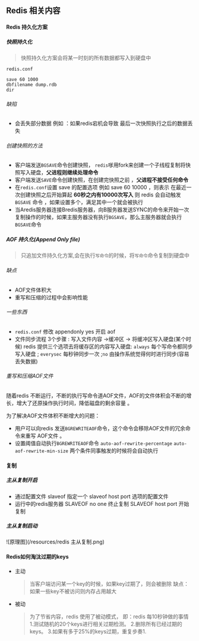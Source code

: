 ## Redis 相关内容





#### Redis 持久化方案
##### 快照持久化 

> 快照持久化方案会将某一时刻的所有数据都写入到硬盘中


`redis.conf`
```
save 60 1000 
dbfilename dump.rdb 
dir 
```

###### 缺陷 
- 会丢失部分数据 例如 ：如果redis宕机会导致 最后一次快照执行之后的数据丢失 

###### 创建快照的方法
- 客户端发送`BGSAVE`命令创建快照， `redis`嗲用fork来创建一个子线程复制将快照写入硬盘，**父进程则继续处理命令**
- 客户端发送`SAVE`命令创建快照，在创建完快照之前 ，**父进程不接受任何命令** 
- 在`redis.conf`设置 save 的配置选项 例如 save 60 10000 ，则表示 在最近一次创建快照之后开始算起 **60秒之内有10000次写入** 则 redis 会自动触发`BGSAVE` 命令 ，如果设置多个，满足其中一个就会被执行
- 当Aredis服务器连接Bredis服务器，向B服务器发送SYNC的命令来开始一次复制操作的时候，如果主服务器没有执行`BGSAVE`，那么主服务器就会执行`BGSAVE`命令




##### AOF 持久化(Append Only file)

> 只追加文件持久化方案,会在执行`写命令`的时候，将`写命令`命令复制到硬盘中

###### 缺点 
- AOF文件体积大 
- 重写和压缩的过程中会影响性能 



###### 一些东西
- `redis.conf` 修改 appendonly yes 开启  aof 
- 文件同步流程 3个步骤 :  写入文件内容 ->缓冲区 -> 将缓冲区写入硬盘(某个时候) redis 提供三个选项去将缓存区的内容写入硬盘: `always` 每个写命令都同步写入硬盘 ; `everysec` 每秒钟同步一次 ;`no` 由操作系统觉得何时进行同步(容易丢失数据)

###### 重写和压缩AOF文件
随着redis 不断运行，不断的执行写命令道AOF文件，AOF的文件体积会不断的增长，增大了还原操作执行时间，降低磁盘的剩余容量 。

为了解决AOF文件体积不断增大的问题：
- 用户可以向redis 发送`BGREWRITEAOF`命令，这个命令会移除AOF文件的冗余命令来重写 AOF文件 。
- 设置阈值自动执行`BGREWRITEAOF`命令 `auto-aof-rewrite-percentage` `auto-aof-rewrite-min-size` 两个条件同事触发的时候将会自动执行


#### 复制


##### 主从复制开启
- 通过配置文件  slaveof 指定一个 slaveof host port 选项的配置文件
- 运行中的redis服务器 SLAVEOF no one  终止复制  SLAVEOF host port 开始复制

##### 主从复制启动

![原理图](/resources/redis 主从复制.png)




#### Redis如何淘汰过期的keys

- 主动 
    > 当客户端访问某一个key的时候，如果key过期了，则会被删除 
    > 缺点：如果一些key不被访问则内存占用越大
- 被动 
    > 为了节省内容，redis 使用了被动模式，
    > 即：redis 每10秒钟做的事情
    > 1.测试随机的20个keys进行相关过期检测。
    > 2.删除所有已经过期的keys。 
    > 3.如果有多于25%的keys过期，重复步奏1.



